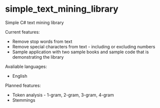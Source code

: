 # simple_text_mining_library
Simple C# text mining library

Current features:
* Remove stop words from text
* Remove special characters from text - including or excluding numbers
* Sample application with two sample books and sample code that is demonstrating the library  

Avaliable languages:
* English

Planned features:
* Token analysis - 1-gram, 2-gram, 3-gram, 4-gram
* Stemmings
